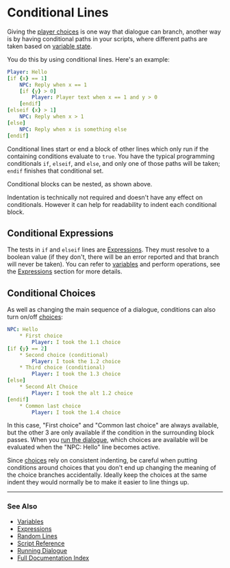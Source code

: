 # Conditional Lines

Giving the [player choices](ChoiceLines.md) is one way that dialogue can branch,
another way is by having conditional paths in your scripts, where different paths
are taken based on [variable state](Variables.md).

You do this by using conditional lines. Here's an example:

```yaml
Player: Hello
[if {x} == 1]
    NPC: Reply when x == 1
    [if {y} > 0]
        Player: Player text when x == 1 and y > 0
    [endif]
[elseif {x} > 1]
    NPC: Reply when x > 1
[else]
    NPC: Reply when x is something else
[endif]
```

Conditional lines start or end a block of other lines which only run if the
containing conditions evaluate to `true`. You have the typical programming 
conditionals `if`, `elseif`, and `else`, and only one of those paths will be taken;
`endif` finishes that conditional set.

Conditional blocks can be nested, as shown above. 

Indentation is technically not required and doesn't have any effect on conditionals. 
However it can help for readability to indent each conditional block.

## Conditional Expressions

The tests in `if` and `elseif` lines are [Expressions](Expressions.md). They 
must resolve to a boolean value (if they don't, there will be an error reported
and that branch will never be taken). You can refer to [variables](Variables.md) and 
perform operations, see the [Expressions](Expressions.md) section for more details.

## Conditional Choices

As well as changing the main sequence of a dialogue, conditions can also turn on/off
[choices](ChoiceLines.md):

```yaml
NPC: Hello
    * First choice
        Player: I took the 1.1 choice
[if {y} == 2]
    * Second choice (conditional)
        Player: I took the 1.2 choice
    * Third choice (conditional)
        Player: I took the 1.3 choice
[else]
    * Second Alt Choice
        Player: I took the alt 1.2 choice        
[endif]
    * Common last choice
        Player: I took the 1.4 choice
```

In this case, "First choice" and "Common last choice" are always available, 
but the other 3 are only available if the condition in the surrounding block passes.
When you [run the dialogue](RunningDialogue.md), which choices are available will
be evaluated when the "NPC: Hello" line becomes active.

Since [choices](ChoiceLines.md) rely on consistent indenting, be careful when
putting conditions around choices that you don't end up changing the meaning of
the choice branches accidentally. Ideally keep the choices at the same indent they
would normally be to make it easier to line things up.


---

### See Also
 
* [Variables](Variables.md)
* [Expressions](Expressions.md)
* [Random Lines](RandomLines.md)
* [Script Reference](ScriptReference.md)
* [Running Dialogue](RunningDialogue.md)
* [Full Documentation Index](../Index.md)
